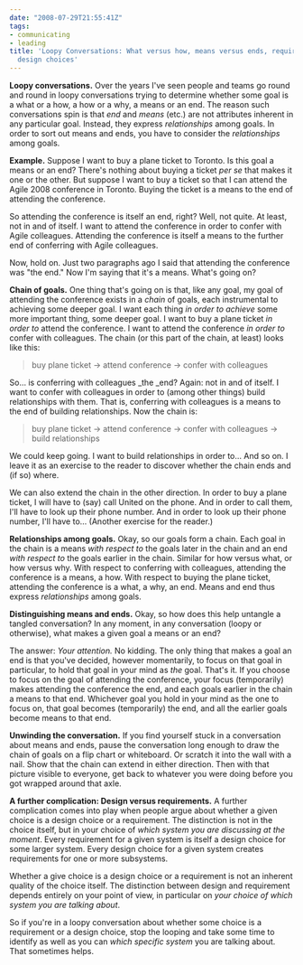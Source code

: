 ```yaml
---
date: "2008-07-29T21:55:41Z"
tags:
- communicating
- leading
title: 'Loopy Conversations: What versus how, means versus ends, requirements versus
  design choices'
---
```


**Loopy conversations.**
Over the years I've seen people and teams
go round and round in loopy conversations
trying to determine whether some goal
is a what or a how, a how or a why, a means or an end.
The reason such conversations spin is that
_end_ and _means_ (etc.)
are not attributes inherent in any particular goal.
Instead, they express _relationships_ among goals.
In order to sort out means and ends,
you have to consider
the _relationships_ among goals.

**Example.**
Suppose I want to buy a plane ticket to Toronto.
Is this goal a means or an end?
There's nothing about buying a ticket _per se_
that makes it one or the other.
But suppose I want to buy a ticket
so that I can attend the Agile 2008 conference in Toronto.
Buying the ticket is a means to the end of attending the conference.

So attending the conference is itself an end, right?
Well, not quite.
At least, not in and of itself.
I want to attend the conference in order to confer with Agile colleagues.
Attending the conference
is itself a means to the further end
of conferring with Agile colleagues.

Now, hold on.
Just two paragraphs ago
I said that attending the conference was "the end."
Now I'm saying that it's a means.
What's going on?

**Chain of goals.**
One thing that's going on is that,
like any goal,
my goal of attending the conference
exists in a _chain_ of goals,
each instrumental to achieving some deeper goal.
I want each thing
_in order to achieve_
some more important thing, some deeper goal.
I want to buy a plane ticket
_in order to_ attend the conference.
I want to attend the conference
_in order to_ confer with colleagues.
The chain (or this part of the chain, at least) looks like this:

> buy plane ticket
  → attend conference
  → confer with colleagues

So…
is conferring with colleagues _the _end?
Again: not in and of itself.
I want to confer with colleagues
in order to (among other things)
build relationships with them.
That is, conferring with colleagues
is a means to the end of building relationships.
Now the chain is:

> buy plane ticket
  → attend conference
  → confer with colleagues
  → build relationships

We could keep going.
I want to build relationships in order to…
And so on.
I leave it as an exercise to the reader
to discover whether the chain ends and (if so) where.

We can also extend the chain in the other direction.
In order to buy a plane ticket,
I will have to (say) call United on the phone.
And in order to call them,
I'll have to look up their phone number.
And in order to look up their phone number,
I'll have to…
(Another exercise for the reader.)

**Relationships among goals.**
Okay, so our goals form a chain.
Each goal in the chain
is a means _with respect to_ the goals later in the chain
and an end _with respect to_ the goals earlier in the chain.
Similar for how versus what, or how versus why.
With respect to conferring with colleagues,
attending the conference is a means, a how.
With respect to buying the plane ticket,
attending the conference is a what, a why, an end.
Means and end thus express _relationships_ among goals.

**Distinguishing means and ends.**
Okay, so how does this help untangle a tangled conversation?
In any moment,
in any conversation (loopy or otherwise),
what makes a given goal a means or an end?

The answer:
_Your attention._
No kidding.
The only thing that makes a goal an end
is that you've decided,
however momentarily,
to focus on that goal in particular,
to hold that goal in your mind as _the_ goal.
That's it.
If you choose to focus on the goal of attending the conference,
your focus (temporarily) makes attending the conference the end,
and each goals earlier in the chain a means to that end.
Whichever goal you hold in your mind as the one to focus on,
that goal becomes (temporarily) the end,
and all the earlier goals become means to that end.

**Unwinding the conversation.**
If you find yourself stuck in a conversation about means and ends,
pause the conversation long enough
to draw the chain of goals on a flip chart or whiteboard.
Or scratch it into the wall with a nail.
Show that the chain can extend in either direction.
Then with that picture visible to everyone,
get back to whatever you were doing before you got wrapped around that axle.

**A further complication:
Design versus requirements.**
A further complication comes into play
when people argue about whether a given choice
is a design choice or a requirement.
The distinction is not in the choice itself,
but in your choice of _which system you are discussing at the moment_.
Every requirement for a given system
is itself a design choice for some larger system.
Every design choice for a given system
creates requirements for one or more subsystems.

Whether a give choice is a design choice or a requirement
is not an inherent quality of the choice itself.
The distinction between design and requirement
depends entirely on your point of view,
in particular on _your choice of which system you are talking about_.

So if you're in a loopy conversation
about whether some choice is a requirement or a design choice,
stop the looping
and take some time to identify as well as you can
_which specific system_ you are talking about.
That sometimes helps.
